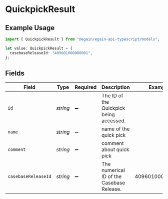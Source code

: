 # QuickpickResult

## Example Usage

```typescript
import { QuickpickResult } from "@egain/egain-api-typescript/models";

let value: QuickpickResult = {
  casebaseReleaseId: "409601000000001",
};
```

## Fields

| Field                                     | Type                                      | Required                                  | Description                               | Example                                   |
| ----------------------------------------- | ----------------------------------------- | ----------------------------------------- | ----------------------------------------- | ----------------------------------------- |
| `id`                                      | *string*                                  | :heavy_minus_sign:                        | The ID of the Quickpick being accessed.<br/> |                                           |
| `name`                                    | *string*                                  | :heavy_minus_sign:                        | name of the quick pick                    |                                           |
| `comment`                                 | *string*                                  | :heavy_minus_sign:                        | comment about quick pick                  |                                           |
| `casebaseReleaseId`                       | *string*                                  | :heavy_minus_sign:                        | The numerical ID of the Casebase Release. | 409601000000001                           |